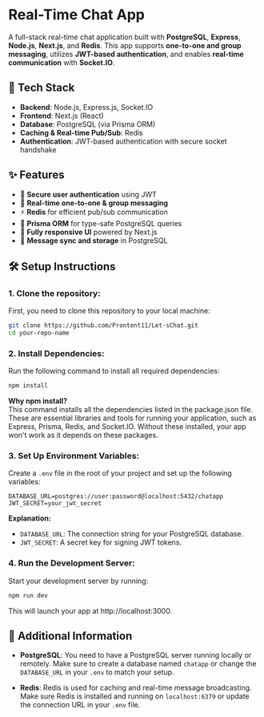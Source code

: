 # Real-Time Chat App

A full-stack real-time chat application built with **PostgreSQL**, **Express**, **Node.js**, **Next.js**, and **Redis**. This app supports **one-to-one and group messaging**, utilizes **JWT-based authentication**, and enables **real-time communication** with **Socket.IO**.

## 🚀 Tech Stack

- **Backend**: Node.js, Express.js, Socket.IO
- **Frontend**: Next.js (React)
- **Database**: PostgreSQL (via Prisma ORM)
- **Caching & Real-time Pub/Sub**: Redis
- **Authentication**: JWT-based authentication with secure socket handshake

## ✨ Features

- 🔐 **Secure user authentication** using JWT
- 💬 **Real-time one-to-one & group messaging**
- ⚡ **Redis** for efficient pub/sub communication
- 🧠 **Prisma ORM** for type-safe PostgreSQL queries
- 📱 **Fully responsive UI** powered by Next.js
- 🔄 **Message sync and storage** in PostgreSQL

## 🛠️ Setup Instructions

### 1. Clone the repository:

First, you need to clone this repository to your local machine:

```bash
git clone https://github.com/Prontent11/Let-sChat.git
cd your-repo-name
```

### 2. Install Dependencies:

Run the following command to install all required dependencies:

```bash
npm install
```

**Why npm install?**  
This command installs all the dependencies listed in the package.json file. These are essential libraries and tools for running your application, such as Express, Prisma, Redis, and Socket.IO. Without these installed, your app won't work as it depends on these packages.

### 3. Set Up Environment Variables:

Create a `.env` file in the root of your project and set up the following variables:

```plaintext
DATABASE_URL=postgres://user:password@localhost:5432/chatapp
JWT_SECRET=your_jwt_secret
```

**Explanation:**
- `DATABASE_URL`: The connection string for your PostgreSQL database.
- `JWT_SECRET`: A secret key for signing JWT tokens.


### 4. Run the Development Server:

Start your development server by running:

```bash
npm run dev
```

This will launch your app at http://localhost:3000.

## 🧠 Additional Information

- **PostgreSQL**: You need to have a PostgreSQL server running locally or remotely. Make sure to create a database named `chatapp` or change the `DATABASE_URL` in your `.env` to match your setup.

- **Redis**: Redis is used for caching and real-time message broadcasting. Make sure Redis is installed and running on `localhost:6379` or update the connection URL in your `.env` file.
